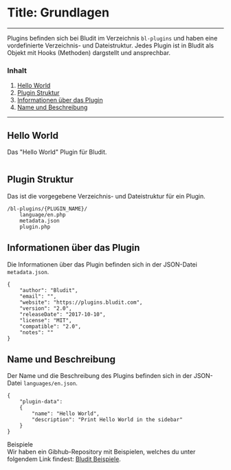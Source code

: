 # Title: Grundlagen
<!-- Position: 1 -->
---
Plugins befinden sich bei Bludit im Verzeichnis `bl-plugins` und haben eine vordefinierte Verzeichnis- und Dateistruktur. 
Jedes Plugin ist in Bludit als Objekt mit Hooks (Methoden) dargstellt und ansprechbar.

### Inhalt
1. [Hello World](#hello-world)
2. [Plugin Struktur](#structure)
3. [Informationen über das Plugin](#information)
4. [Name und Beschreibung](#name-description)

---

## <i id="hello-world"></i> Hello World
Das "Hello World" Plugin für Bludit.
<pre><code data-language="php"><?php
	class pluginHello extends Plugin {
		public function siteSidebar() {
			echo 'Hello world';
		}
	}
?></code></pre>

## <i id="structure"></i> Plugin Struktur
Das ist die vorgegebene Verzeichnis- und Dateistruktur für ein Plugin.
```
/bl-plugins/{PLUGIN_NAME}/
	language/en.php
	metadata.json
	plugin.php
```

## <i id="information"></i> Informationen über das Plugin
Die Informationen über das Plugin befinden sich in der JSON-Datei `metadata.json`.
<pre><code data-language="JSON">{
	"author": "Bludit",
	"email": "",
	"website": "https://plugins.bludit.com",
	"version": "2.0",
	"releaseDate": "2017-10-10",
	"license": "MIT",
	"compatible": "2.0",
	"notes": ""
}</code></pre>

## <i id="name-description"></i> Name und Beschreibung
Der Name und die Beschreibung des Plugins befinden sich in der JSON-Datei `languages/en.json`.
<pre><code data-language="JSON">{
	"plugin-data":
	{
		"name": "Hello World",
		"description": "Print Hello World in the sidebar"
	}
}</code></pre>

<div class="note">
<div class="title">Beispiele</div>
Wir haben ein Gibhub-Repository mit Beispielen, welches du unter folgendem Link findest: <a href="https://github.com/bludit/examples">Bludit Beispiele</a>.
</div>
